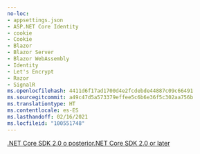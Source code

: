```yaml
---
no-loc:
- appsettings.json
- ASP.NET Core Identity
- cookie
- Cookie
- Blazor
- Blazor Server
- Blazor WebAssembly
- Identity
- Let's Encrypt
- Razor
- SignalR
ms.openlocfilehash: 4411d6f17ad1700d4e2fcdebde44887c09c66491
ms.sourcegitcommit: a49c47d5a573379effee5c6b6e36f5c302aa756b
ms.translationtype: HT
ms.contentlocale: es-ES
ms.lasthandoff: 02/16/2021
ms.locfileid: "100551748"
---
```

[<span data-ttu-id="8a554-101">.NET Core SDK 2.0 o posterior</span><span class="sxs-lookup"><span data-stu-id="8a554-101">.NET Core SDK 2.0 or later</span></span>](https://dotnet.microsoft.com/download)
